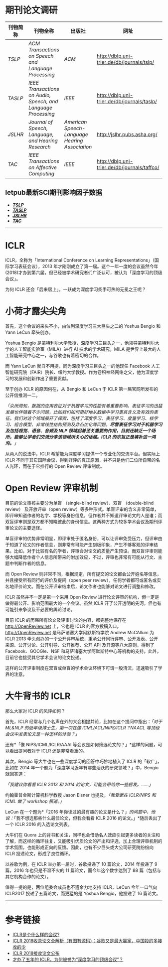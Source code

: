 # 期刊论文调研

刊物简称| 刊物全称 | 出版社 | 网址 | 影响因子 |
  --- |--- | --- | --- | --- |
 *TSLP* | *ACM Transactions on Speech and Language Processing* | *ACM* | http://dblp.uni-trier.de/db/journals/tslp/ | 2.950 |
 *TASLP* | *IEEE Transactions on Audio, Speech, and Language Processing* | *IEEE* | http://dblp.uni-trier.de/db/journals/taslp/ | 2.950 |
 *JSLHR* | *Journal of Speech, Language, and Hearing Research* | *American Speech-Language Hearing Association* | http://jslhr.pubs.asha.org/ | 1.906 |
 *TAC* | *IEEE Transactions on Affective Computing* | *IEEE* | http://dblp.uni-trier.de/db/journals/taffco/ | 4.585 |
 
 
 
## letpub最新SCI期刊影响因子数据
 - [***TSLP***](https://www.letpub.com.cn/index.php?journalid=9779&page=journalapp&view=detail)
 - [***TASLP***](https://www.letpub.com.cn/index.php?journalid=9779&page=journalapp&view=detail)
 - [***JSLHR***](https://www.letpub.com.cn/index.php?page=journalapp&view=detail&journalid=8613&currentcommentpage=0)
 - [***TAC***](https://www.letpub.com.cn/index.php?page=journalapp&view=detail&journalid=9466)
 

----------
# ICLR

ICLR，全称为「International Conference on Learning Representations」（国际学习表征会议），2013 年才刚刚成立了第一届。这个一年一度的会议虽然今年(2018)才办到第六届，但已经被学术研究者们广泛认可，被认为「深度学习的顶级会议」。

为何 ICLR 还会「后来居上」，一跃成为深度学习炙手可热的无冕之王呢？

# 小荷才露尖尖角
首先，这个会议的来头不小，由位列深度学习三大巨头之二的 Yoshua Bengio 和 Yann LeCun 牵头创办。

Yoshua Bengio 是蒙特利尔大学教授，深度学习三巨头之一，他领导蒙特利尔大学的人工智能实验室（MILA）进行 AI 技术的学术研究。MILA 是世界上最大的人工智能研究中心之一，与谷歌也有着密切的合作。

而 Yann LeCun 就自不用提，同为深度学习三巨头之一的他现任 Facebook 人工智能研究院（FAIR）院长、纽约大学教授。作为卷积神经网络之父，他为深度学习的发展和创新作出了重要贡献。

至于创办 ICLR 的原因何在，从 Bengio 和 LeCun 于 ICLR 第一届官网所发布的公开信推测一二。

*「众所周知，数据的应用表征对于机器学习的性能有着重要影响。表征学习的迅猛发展也伴随着不少问题，比如我们如何更好地从数据中学习更具含义及有效的表征。我们对这个领域展开了探索，包括了深度学习、表征学习、度量学习、核学习、组合模型、非常线性结构预测及非凸优化等问题。**尽管表征学习对于机器学习及包括视觉、语音、音频及 NLP 领域起着至关重要的作用，目前还缺乏一个场所，能够让学者们交流分享该领域所关心的话题。ICLR 的宗旨正是填补这一鸿沟。**」*

从两人的说法中，ICLR 希望能为深度学习提供一个专业化的交流平台。但实际上 ICLR 不同于其它国际会议，得到好评的真正原因，并不只是他们二位所自带的名人光环，而在于它推行的 Open Review 评审制度。

# Open Review 评审机制
目前的论文审核主要分为单盲 （single-blind review）、双盲 （double-blind review） 及开放评审（open review）等多种形式。单盲评审的含义非常简单，即评审知道作者的名字、学校等身份信息，但作者并不知道评审论文的人是谁；而双盲评审则是双方都不知晓彼此的身份信息。这两种方式为较多学术会议及期刊评审论文的主要途径。

单盲评审的优势非常明显，即评审处于匿名身份，可以让评审免受压力，但评审由于知道了论文的作者信息，则非常有可能产生刻板印象，产生不够客观的评审结果。比如，对于比较有名的学者，评审会对论文的质量产生预设。而双盲评审则能够大幅降低作者个人信息所带来的附加效应，不过，评审也非常有可能从行文、主题中判断作者的信息。

而 Open Review 则非常不同，根据规定，所有提交的论文都会公开姓名等信息，并且接受所有同行的评价及提问（open peer review），任何学者都可或匿名或实名地评价论文。而在公开评审结束后，论文作者也能够对论文进行调整和修改。

ICLR 虽然并不一定是第一个采用 Open Review 进行论文评审的机构，但一定是做得最公开、影响范围最大的一个会议。虽然 ICLR 开了公开透明的先河，但也有可能引来争议及不必要的舆论讨论。

目前 ICLR 的历届所有论文及评审讨论的内容，都完整地保存在 http://OpenReview.net 上，它也是 ICLR 的官方投稿入口。http://OpenReview.net 是马萨诸塞大学阿默斯特学院 Andrew McCAllum 为 ICLR 2013 牵头创办的一个公开评审系统，秉承公开同行评审、公开发表、公开来源、公开讨论、公开引导、公开推荐、公开 API 及开源等八大原则，得到了 Facebook、GOOGle、NSF 和马萨诸塞大学阿默斯特中心等机构的支持。此外，目前它也接受其它学术会议的论文投递。

这样的公开评审制度在双盲或单盲的学术会议环境下可谓一股清流，迅速吸引了学界的注意。

# 大牛背书的 ICLR
那么大家对 ICLR 的风评如何？

首先，ICLR 经常与几个名声在外的大会相提并论，比如在这个提问中指出：*「对于 ML&NLP 的低年级博士生，第一次在像 ICML/ACL/NIPS/ICLR？NAACL 等顶级会议中发表论文是一种怎样的体验？」*

还有*「像 NIPS/ICML/ICLR/AAAI 等会议是如何筛选论文的？」*这样的问题，可以看出提问者对于 ICLR 还是非常看重的。

其次，Bengio 等大牛也在一些深度学习的回答中巧妙地植入了 ICLR 的「软广」，比如在 2014 年一个题为「深度学习近年有哪些活跃的研究领域？」中，Bengio 就回答道：

*「我建议你看看 ICLR 2013 和 2014 的论文，可能会带给你一些启发。……」*

约翰霍普金斯计算机科学教授 Jason Eisner 也提及，*「我受邀在 ICLR/NIPS 和 ICML 做了 workshop 报道。」*

LeCun 在一个题为*「2016 年你读过的最有趣的论文是什么？」*的问题中，他说：*「我不想选那些什么最佳论文，但我会看看 ICLR 2016 的论文。」*随后丢出了一个 ICLR 2016 的入选论文列表。

大牛们在 Quora 上的背书和关注，同样也会借助名人效应引起更多读者的关注和了解，而这样的循环往复，又能吸引优质论文的产出和评选，加上合理评审机制的学术氛围，也能形成正向的反馈。因此，也有不少巨头或大公司研究院纷纷向 ICLR 投递论文，形成了良性循环。

以谷歌为例，在 ICLR 举办第一届时，谷歌投递了 10 篇论文，2014 年投递了 9 篇，2016 年也只是不温不火的 11 篇论文，而今年这个数字达到了 88 篇（包括与其它机构合作的论文）。

值得一提的是，两位组委会成员也不遗余力地支持 ICLR，LeCun 今年一口气向 ICLR2017 投递了五篇论文，而更猛的是 Yoshua Bengio，他投递了 16 篇论文。

----------
# 参考链接
  - [ICLR是个什么样的会议?](https://www.zhihu.com/question/47940549)
  - [ICLR 2018收录论文全解析（有图有源码）：谷歌又是最大赢家，中国投的多接收的少](https://juejin.im/post/5a745b646fb9a063517247ec)
  - [ICLR 2018接收论文公布](https://www.jiqizhixin.com/articles/2018-01-30-5)
  - [才办了五年的 ICLR，为何被誉为“深度学习的顶级会议”？](https://www.leiphone.com/news/201704/CdCLonir2okijXtg.html)

